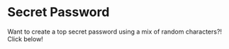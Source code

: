 # Secret Password

Want to create a top secret password using a mix of random characters?! Click below!

